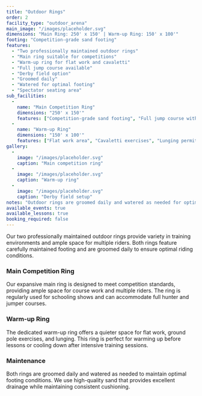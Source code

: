 ```yaml
---
title: "Outdoor Rings"
order: 2
facility_type: "outdoor_arena"
main_image: "/images/placeholder.svg"
dimensions: "Main Ring: 250' x 150' | Warm-up Ring: 150' x 100'"
footing: "Competition-grade sand footing"
features:
  - "Two professionally maintained outdoor rings"
  - "Main ring suitable for competitions"
  - "Warm-up ring for flat work and cavaletti"
  - "Full jump course available"
  - "Derby field option"
  - "Groomed daily"
  - "Watered for optimal footing"
  - "Spectator seating area"
sub_facilities:
  -
    name: "Main Competition Ring"
    dimensions: "250' x 150'"
    features: ["Competition-grade sand footing", "Full jump course with professional standards", "Derby field setup available", "Dressage letters installed", "Judge's booth available"]
  -
    name: "Warm-up Ring"
    dimensions: "150' x 100'"
    features: ["Flat work area", "Cavaletti exercises", "Lunging permitted", "Ground pole work", "Separate entrance for safety"]
gallery:
  -
    image: "/images/placeholder.svg"
    caption: "Main competition ring"
  -
    image: "/images/placeholder.svg"
    caption: "Warm-up ring"
  -
    image: "/images/placeholder.svg"
    caption: "Derby field setup"
notes: "Outdoor rings are groomed daily and watered as needed for optimal footing conditions."
available_events: true
available_lessons: true
booking_required: false
---
```


Our two professionally maintained outdoor rings provide variety in training environments and ample space for multiple riders. Both rings feature carefully maintained footing and are groomed daily to ensure optimal riding conditions.

### Main Competition Ring
Our expansive main ring is designed to meet competition standards, providing ample space for course work and multiple riders. The ring is regularly used for schooling shows and can accommodate full hunter and jumper courses.

### Warm-up Ring
The dedicated warm-up ring offers a quieter space for flat work, ground pole exercises, and lunging. This ring is perfect for warming up before lessons or cooling down after intensive training sessions.

### Maintenance
Both rings are groomed daily and watered as needed to maintain optimal footing conditions. We use high-quality sand that provides excellent drainage while maintaining consistent cushioning.